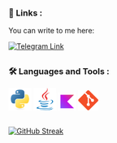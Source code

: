 ### :link: Links :
You can write to me here:
<div id="telegram-link" align="left-side">
  <a href="https://t.me/svinoczar">
    <img src="https://img.shields.io/badge/Telegram-white?style=for-the-badge&logo=telegram&logoColor=blue" alt="Telegram Link"/>
  </a>
</div>

##

### :hammer_and_wrench: Languages and Tools :
<div>
    <img src="https://github.com/devicons/devicon/blob/master/icons/python/python-original.svg" title="Python" alt="Python" width="45" height="45"/>
    <img src="https://github.com/devicons/devicon/blob/master/icons/java/java-original.svg" title="Java" alt="Java" width="45" height="45"/>
  <img src="https://github.com/devicons/devicon/blob/master/icons/kotlin/kotlin-original.svg" title="Kotlin" alt="Kotlin" width="35" height="35"/>
<!--  <img src="https://github.com/devicons/devicon/blob/master/icons/php/php-original.svg" title="Php" alt="Php" width="50" height="50"/>  -->
<!--  <img src="https://github.com/devicons/devicon/blob/master/icons/bash/bash-original.svg" title="Bash" alt="Bash" width="40" height="40"/>  -->
  <img src="https://github.com/devicons/devicon/blob/master/icons/git/git-original.svg" title="Git" alt="Git" width="40" height="40"/>

</div>

##

[![GitHub Streak](https://github-readme-streak-stats.herokuapp.com?user=svinoczar&theme=dark&hide_border=true&date_format=M%20j%5B%2C%20Y%5D)](https://git.io/streak-stats)
   
<!-- [![Top Langs](https://github-readme-stats.vercel.app/api/top-langs/?username=notsunshine&layout=compact&theme=dark&hide_border=true)](https://github.com/anuraghazra/github-readme-stats) -->

